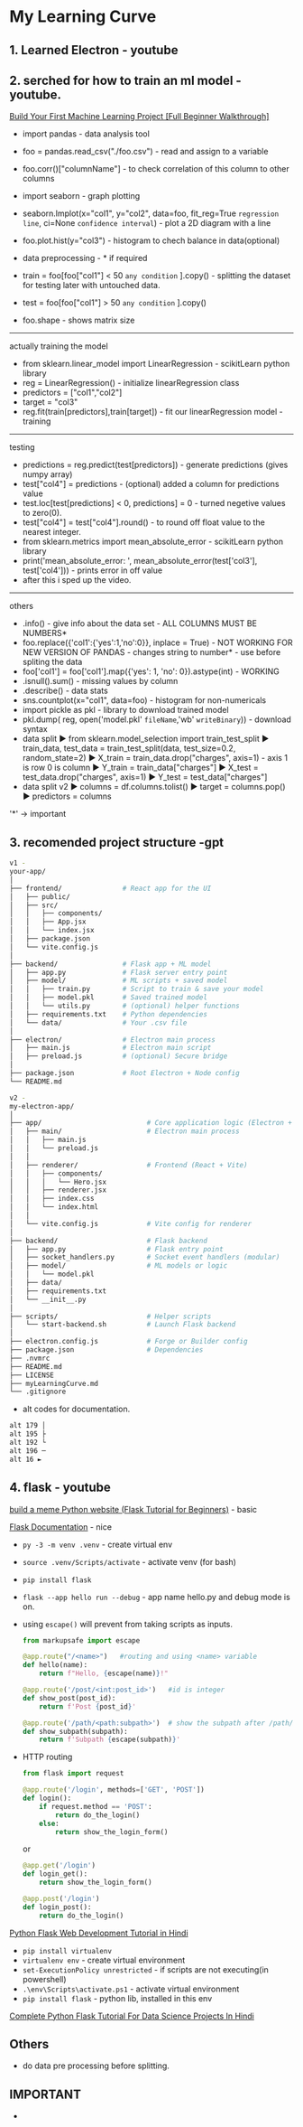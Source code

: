 # My Learning Curve

## 1. Learned Electron - youtube

## 2. serched for how to train an ml model - youtube.
[Build Your First Machine Learning Project [Full Beginner Walkthrough]](https://www.youtube.com/watch?v=Hr06nSA-qww&t=40s)

- import pandas - data analysis tool
- foo = pandas.read_csv("./foo.csv") - read and assign to a variable
- foo.corr()["columnName"] - to check correlation of this column to other columns
- import seaborn - graph plotting
- seaborn.lmplot(x="col1", y="col2", data=foo, fit_reg=True `regression line`, ci=None `confidence interval`) - plot a 2D diagram with a line
- foo.plot.hist(y="col3") - histogram to chech balance in data(optional)

- data preprocessing - * if required

- train = foo[foo["col1"] < 50 `any condition` ].copy() - splitting the dataset for testing later with untouched data.
- test = foo[foo["col1"] > 50 `any condition` ].copy()
- foo.shape - shows matrix size

----
actually training the model
- from sklearn.linear_model import LinearRegression - scikitLearn python library
- reg = LinearRegression() - initialize linearRegression class
- predictors = ["col1","col2"]
- target = "col3"
- reg.fit(train[predictors],train[target]) - fit our linearRegression model - training

---
testing
- predictions = reg.predict(test[predictors]) - generate predictions (gives numpy array)
- test["col4"] = predictions - (optional) added a column for predictions value
- test.loc[test[predictions] < 0, predictions] = 0 - turned negetive values to zero(0).
- test["col4"] = test["col4"].round() - to round off float value to the nearest integer.
- from sklearn.metrics import mean_absolute_error - scikitLearn python library
- print('mean_absolute_error: ', mean_absolute_error(test['col3'], test['col4'])) - prints error in off value
- after this i sped up the video.

---
others
- .info() - give info about the data set - ALL COLUMNS MUST BE NUMBERS*
- foo.replace({'col1':{'yes':1,'no':0}}, inplace = True) - NOT WORKING FOR NEW VERSION OF PANDAS - changes string to number* - use before spliting the data
- foo['col1'] = foo['col1'].map({'yes': 1, 'no': 0}).astype(int) - WORKING
- .isnull().sum() - missing values by column
- .describe() - data stats
- sns.countplot(x="col1", data=foo) - histogram for non-numericals
- import pickle as pkl - library to download trained model
- pkl.dump( reg, open('model.pkl' `fileName`,'wb' `writeBinary`)) - download syntax
- data split
    ► from sklearn.model_selection import train_test_split
    ► train_data, test_data = train_test_split(data, test_size=0.2, random_state=2)
    ► X_train = train_data.drop("charges", axis=1) - axis 1 is row 0 is column
    ► Y_train = train_data["charges"]
    ► X_test = test_data.drop("charges", axis=1)
    ► Y_test = test_data["charges"]
- data split v2
    ► columns = df.columns.tolist()
    ► target = columns.pop()
    ► predictors = columns

'*' -> important

## 3. recomended project structure -gpt
```bash
v1 -
your-app/
│
├── frontend/               # React app for the UI
│   ├── public/
│   ├── src/
│   │   ├── components/
│   │   ├── App.jsx
│   │   └── index.jsx
│   ├── package.json
│   └── vite.config.js
│
├── backend/                # Flask app + ML model
│   ├── app.py              # Flask server entry point
│   ├── model/              # ML scripts + saved model
│   │   ├── train.py        # Script to train & save your model
│   │   ├── model.pkl       # Saved trained model
│   │   └── utils.py        # (optional) helper functions
│   ├── requirements.txt    # Python dependencies
│   └── data/               # Your .csv file
│
├── electron/               # Electron main process
│   ├── main.js             # Electron main script
│   ├── preload.js          # (optional) Secure bridge
│
├── package.json            # Root Electron + Node config
└── README.md

v2 -
my-electron-app/
│
├── app/                          # Core application logic (Electron + Frontend)
│   ├── main/                     # Electron main process
│   │   ├── main.js
│   │   └── preload.js
│   │
│   ├── renderer/                 # Frontend (React + Vite)
│   │   ├── components/
│   │   │   └── Hero.jsx
│   │   ├── renderer.jsx
│   │   ├── index.css
│   │   └── index.html
│   │
│   └── vite.config.js            # Vite config for renderer
│
├── backend/                      # Flask backend
│   ├── app.py                    # Flask entry point
│   ├── socket_handlers.py        # Socket event handlers (modular)
│   ├── model/                    # ML models or logic
│   │   └── model.pkl
│   ├── data/
│   ├── requirements.txt
│   └── __init__.py
│
├── scripts/                      # Helper scripts
│   └── start-backend.sh          # Launch Flask backend
│
├── electron.config.js            # Forge or Builder config
├── package.json                  # Dependencies
├── .nvmrc
├── README.md
├── LICENSE
├── myLearningCurve.md
└── .gitignore
```

- alt codes for documentation.
```bash
alt 179 │
alt 195 ├
alt 192 └
alt 196 ─
alt 16 ►
```

## 4. flask - youtube

[build a meme Python website (Flask Tutorial for Beginners)](https://youtu.be/5aYpkLfkgRE?si=9Tq1ROfmpImBJTHE) - basic

[Flask Documentation](https://flask.palletsprojects.com/en/stable/installation/#install-flask) - nice

- `py -3 -m venv .venv` - create virtual env
- `source .venv/Scripts/activate` - activate venv (for bash)
- `pip install flask`
- `flask --app hello run --debug` - app name hello.py and debug mode is on.
- using `escape()` will prevent from taking scripts as inputs.
    ```python
    from markupsafe import escape

    @app.route("/<name>")   #routing and using <name> variable
    def hello(name):
        return f"Hello, {escape(name)}!"

    @app.route('/post/<int:post_id>')   #id is integer
    def show_post(post_id):
        return f'Post {post_id}'

    @app.route('/path/<path:subpath>')  # show the subpath after /path/
    def show_subpath(subpath):
        return f'Subpath {escape(subpath)}'
    ```

- HTTP routing
    ```python
    from flask import request

    @app.route('/login', methods=['GET', 'POST'])
    def login():
        if request.method == 'POST':
            return do_the_login()
        else:
            return show_the_login_form()
    ```
    or

    ```python
    @app.get('/login')
    def login_get():
        return show_the_login_form()

    @app.post('/login')
    def login_post():
        return do_the_login()
    ```

[Python Flask Web Development Tutorial in Hindi](https://youtu.be/oA8brF3w5XQ?si=JrtBQRVBHq6_Mz_2)

- `pip install virtualenv`
- `virtualenv env` - create virtual environment
- `set-ExecutionPolicy unrestricted` - if scripts are not executing(in powershell)
- `.\env\Scripts\activate.ps1` - activate virtual environment
- `pip install flask` - python lib, installed in this env

[Complete Python Flask Tutorial For Data Science Projects In Hindi](https://youtu.be/KF-rDqQfqz0?si=izQttL0PmKZvp1gm)

## Others
- do data pre processing before splitting.

## IMPORTANT
- 